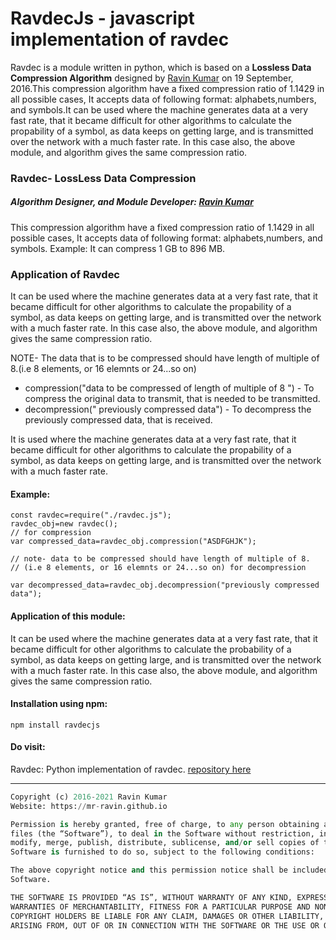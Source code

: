 # RavdecJs - javascript implementation of ravdec

Ravdec is a module written in python, which is based on a <b>Lossless Data Compression Algorithm</b> designed by [Ravin Kumar](https://mr-ravin.github.io) on 19 September, 2016.This compression algorithm have a fixed compression ratio of 1.1429 in all possible cases, It accepts data of following format: alphabets,numbers, and symbols.It can be  used where the machine generates data at a very fast rate, that it became difficult for other algorithms to calculate the propability of a symbol, as data keeps on getting large, and is transmitted over the network with a much faster rate. In this case also,  the above module, and algorithm gives the same compression ratio.

### Ravdec- LossLess Data Compression

##### Algorithm Designer, and Module Developer: [Ravin Kumar](https://mr-ravin.github.io)

This compression algorithm have a fixed compression ratio of 1.1429 in all possible cases, It accepts data 
of following format: alphabets,numbers, and symbols.
Example: It can compress 1 GB to 896 MB.

### Application of Ravdec 

It can be  used where the machine generates data at a very fast rate, that it became difficult for other algorithms to calculate the propability of a symbol, as data keeps on getting large, and is transmitted over the network with a much faster rate. In this case also, the above module, and algorithm gives the same compression ratio.

NOTE- The data that is to be compressed should have length of multiple of 8.(i.e 8 elements, or 16
elemnts or 24...so on)
 
- compression("data to be compressed of length of multiple of 8 ") - To compress the  original data to transmit, that is
   needed to be  transmitted.
- decompression(" previously compressed data")  - To decompress the previously compressed data, that is received.

It is used where the machine generates data at a very fast rate, that it became difficult for other algorithms to calculate the propability of a symbol, as data keeps on getting large, and is transmitted over the network with a much faster rate.

#### Example:

```
const ravdec=require("./ravdec.js");
ravdec_obj=new ravdec();
// for compression
var compressed_data=ravdec_obj.compression("ASDFGHJK");

// note- data to be compressed should have length of multiple of 8.
// (i.e 8 elements, or 16 elemnts or 24...so on) for decompression

var decompressed_data=ravdec_obj.decompression("previously compressed data");

```

#### Application of this module:

It can be  used where the machine generates data at a very fast rate, that it became difficult for other algorithms to calculate the probability of a symbol, as data keeps on getting large, and is transmitted over the network with a much faster rate. In this case also, the above module, and algorithm gives the same compression ratio.

#### Installation using npm:
```
npm install ravdecjs
```

#### Do visit: 
Ravdec: Python implementation of ravdec. [repository here](https://github.com/mr-ravin/ravdec)

---

```python
Copyright (c) 2016-2021 Ravin Kumar
Website: https://mr-ravin.github.io

Permission is hereby granted, free of charge, to any person obtaining a copy of this software and associated documentation 
files (the “Software”), to deal in the Software without restriction, including without limitation the rights to use, copy, 
modify, merge, publish, distribute, sublicense, and/or sell copies of the Software, and to permit persons to whom the 
Software is furnished to do so, subject to the following conditions:

The above copyright notice and this permission notice shall be included in all copies or substantial portions of the 
Software.

THE SOFTWARE IS PROVIDED “AS IS”, WITHOUT WARRANTY OF ANY KIND, EXPRESS OR IMPLIED, INCLUDING BUT NOT LIMITED TO THE 
WARRANTIES OF MERCHANTABILITY, FITNESS FOR A PARTICULAR PURPOSE AND NONINFRINGEMENT. IN NO EVENT SHALL THE AUTHORS OR 
COPYRIGHT HOLDERS BE LIABLE FOR ANY CLAIM, DAMAGES OR OTHER LIABILITY, WHETHER IN AN ACTION OF CONTRACT, TORT OR OTHERWISE, 
ARISING FROM, OUT OF OR IN CONNECTION WITH THE SOFTWARE OR THE USE OR OTHER DEALINGS IN THE SOFTWARE.
```
